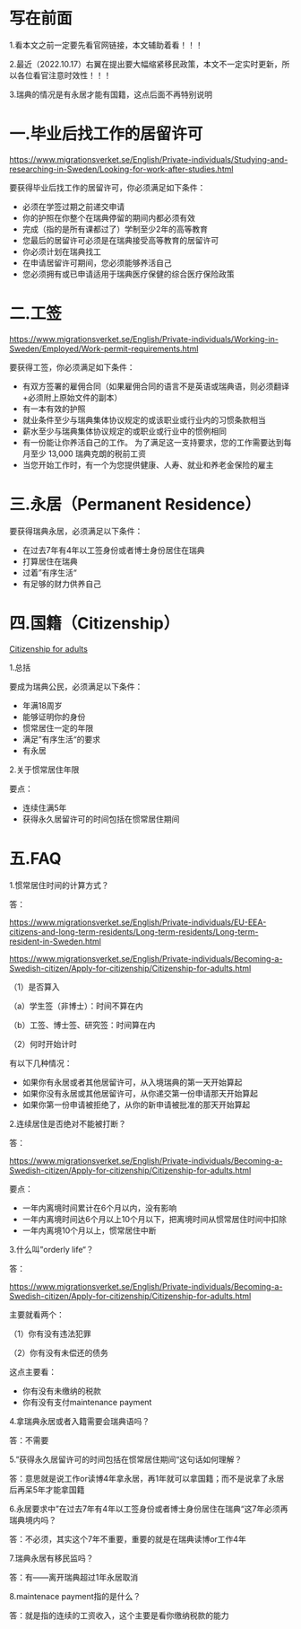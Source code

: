 # 写在前面

1.看本文之前一定要先看官网链接，本文辅助着看！！！

2.最近（2022.10.17）右翼在提出要大幅缩紧移民政策，本文不一定实时更新，所以各位看官注意时效性！！！

3.瑞典的情况是有永居才能有国籍，这点后面不再特别说明

# 一.毕业后找工作的居留许可

https://www.migrationsverket.se/English/Private-individuals/Studying-and-researching-in-Sweden/Looking-for-work-after-studies.html

要获得毕业后找工作的居留许可，你必须满足如下条件：

* 必须在学签过期之前递交申请
* 你的护照在你整个在瑞典停留的期间内都必须有效
* 完成（指的是所有课都过了）学制至少2年的高等教育
* 您最后的居留许可必须是在瑞典接受高等教育的居留许可
* 你必须计划在瑞典找工
* 在申请居留许可期间，您必须能够养活自己
* 您必须拥有或已申请适用于瑞典医疗保健的综合医疗保险政策

# 二.工签

https://www.migrationsverket.se/English/Private-individuals/Working-in-Sweden/Employed/Work-permit-requirements.html

要获得工签，你必须满足如下条件：

* 有双方签署的雇佣合同（如果雇佣合同的语言不是英语或瑞典语，则必须翻译+必须附上原始文件的副本）
* 有一本有效的护照
* 就业条件至少与瑞典集体协议规定的或该职业或行业内的习惯条款相当
* 薪水至少与瑞典集体协议规定的或职业或行业中的惯例相同
* 有一份能让你养活自己的工作。 为了满足这一支持要求，您的工作需要达到每月至少 13,000 瑞典克朗的税前工资
* 当您开始工作时，有一个为您提供健康、人寿、就业和养老金保险的雇主

# 三.永居（Permanent Residence）

要获得瑞典永居，必须满足以下条件：

* 在过去7年有4年以工签身份或者博士身份居住在瑞典
* 打算居住在瑞典
* 过着”有序生活“
* 有足够的财力供养自己

# 四.国籍（Citizenship）

[Citizenship for adults](https://www.migrationsverket.se/English/Private-individuals/Becoming-a-Swedish-citizen/Apply-for-citizenship/Citizenship-for-adults.html)

1.总括

要成为瑞典公民，必须满足以下条件：

* 年满18周岁
* 能够证明你的身份
* 惯常居住一定的年限
* 满足”有序生活“的要求
* 有永居

2.关于惯常居住年限

要点：

* 连续住满5年
* 获得永久居留许可的时间包括在惯常居住期间

# 五.FAQ

1.惯常居住时间的计算方式？

答：

https://www.migrationsverket.se/English/Private-individuals/EU-EEA-citizens-and-long-term-residents/Long-term-residents/Long-term-resident-in-Sweden.html

https://www.migrationsverket.se/English/Private-individuals/Becoming-a-Swedish-citizen/Apply-for-citizenship/Citizenship-for-adults.html

（1）是否算入

（a）学生签（非博士）：时间不算在内

（b）工签、博士签、研究签：时间算在内

（2）何时开始计时

有以下几种情况：

* 如果你有永居或者其他居留许可，从入境瑞典的第一天开始算起
* 如果你没有永居或其他居留许可，从你递交第一份申请那天开始算起
* 如果你第一份申请被拒绝了，从你的新申请被批准的那天开始算起

2.连续居住是否绝对不能被打断？

答：

https://www.migrationsverket.se/English/Private-individuals/Becoming-a-Swedish-citizen/Apply-for-citizenship/Citizenship-for-adults.html

要点：

* 一年内离境时间累计在6个月以内，没有影响
* 一年内离境时间达6个月以上10个月以下，把离境时间从惯常居住时间中扣除
* 一年内离境10个月以上，惯常居住中断

3.什么叫”orderly life“？

答：

https://www.migrationsverket.se/English/Private-individuals/Becoming-a-Swedish-citizen/Apply-for-citizenship/Citizenship-for-adults.html

主要就看两个：

（1）你有没有违法犯罪

（2）你有没有未偿还的债务

  这点主要看：

* 你有没有未缴纳的税款
* 你有没有支付maintenance payment

4.拿瑞典永居或者入籍需要会瑞典语吗？

答：不需要

5.”获得永久居留许可的时间包括在惯常居住期间“这句话如何理解？

答：意思就是说工作or读博4年拿永居，再1年就可以拿国籍；而不是说拿了永居后再呆5年才能拿国籍

6.永居要求中”在过去7年有4年以工签身份或者博士身份居住在瑞典“这7年必须再瑞典境内吗？

答：不必须，其实这个7年不重要，重要的就是在瑞典读博or工作4年

7.瑞典永居有移民监吗？

答：有——离开瑞典超过1年永居取消

8.maintenace payment指的是什么？

答：就是指的连续的工资收入，这个主要是看你缴纳税款的能力
